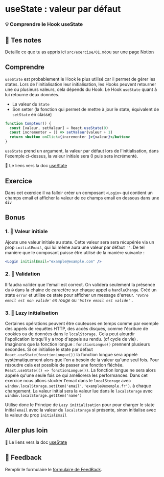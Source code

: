 # useState : valeur par défaut

### 💡 Comprendre le Hook useState

## 📝 Tes notes

Detaille ce que tu as appris ici `src/exercise/01.md`ou sur une page [Notion](https://go.mikecodeur.com/course-notes-template)

## Comprendre

`useState` est probablement le Hook le plus utilisé car il permet de gérer les states. Lors de l'initialisation leur initialisation, les Hooks peuvent retourner une ou plusieurs valeurs, cela dépends du Hook. Le Hook `useState` quant à lui retourne deux données. 

- La valeur du `State`
- Son setter (la fonction qui permet de mettre à jour le state, équivalent de `setState` en classe)

```jsx
function Compteur() {
  const [valeur, setValeur] = React.useState(0)
  const incrementer = () => setValeur(valeur + 1)
  return <button onClick={incrementer }>{valeur}</button>
}
```

`useState` prend un argument, la valeur par défaut lors de l'initialisation, dans l'exemple ci-dessus, la valeur initiale sera 0 puis sera incrémenté.

📑 Le liens vers la doc [useState](https://fr.reactjs.org/docs/hooks-overview.html#state-hook)

## Exercice

Dans cet exercice il va falloir créer un composant `<Login>` qui contient un champs email et afficher la valeur de ce champs email en dessous dans une `div`

## Bonus

### 1. 🚀 Valeur initiale

Ajoute une valeur initiale au state. Cette valeur sera sera récupérée via un prop `initialEmail`, qui lui même aura une valeur par défaut `''`. De tel manière que le composant puisse être utilisé de la manière suivante :

```jsx
<Login initialEmail="example@example.com" />
```

### 2. 🚀 Validation

Il faudra valider que l'email est correct. On validera seulement la présence du `@`  dans la chaine de caractère sur chaque appel a `handleChange`. Créé un state `error` et utilise ce state pour afficher un message d'erreur.  *`'Votre email est non valide'` en rouge* ou *`'Votre email est valide'`*  .  

### 3. 🚀 Lazy initialisation

Certaines opérations peuvent être couteuses en temps comme par exemple des appels de requêtes HTTP, des accès disques, comme l'écriture de cookies ou de données dans le `localStorage.` Cela peut alourdir l'application lorsqu'il y a trop d'appels au rendu. (cf cycle de vie) . Imaginons que la fonction longue : `fonctionLongue()` prennent plusieurs secondes. Si on initialise le state par défaut `React.useState(fonctionLongue())` la fonction longue sera appelé systématiquement alors que l'on a besoin de la valeur qu'une seul fois. Pour résoudre cela est possible de passer une fonction fléchée.  `React.useState(() => fonctionLongue())`. La fonction longue ne sera alors appelé qu'une seule fois ce qui améliorera les performances.  Dans cet exercice nous allons stocker l'email dans le `localStorage` avec `window.localStorage.setItem('email','exemple@exemple.fr')`. à chaque changement. La valeur initial sera la valeur lue dans le `localstorage`  avec `window.localStorage.getItem('name')`

Utilise donc le Principe de `Lazy initialisation` pour pour charger le state initial `email` avec la valeur du `localstorage` si présente, sinon initialise avec la valeur du prop `initialEmail`

## Aller plus loin

📑 Le liens vers la doc [useState](https://fr.reactjs.org/docs/hooks-state.html)

## 🐜 Feedback

Remplir le formulaire le [formulaire de FeedBack](https://go.mikecodeur.com/cours-react-avis).